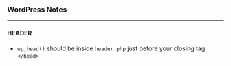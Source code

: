 ### WordPress Notes

***

#### HEADER

* `wp_head()` should be inside `header.php` just before your closing tag `</head>`

